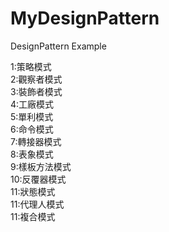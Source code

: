 # MyDesignPattern
DesignPattern Example

1:策略模式<br>
2:觀察者模式<br>
3:裝飾者模式<br>
4:工廠模式<br>
5:單利模式<br>
6:命令模式<br>
7:轉接器模式<br>
8:表象模式<br>
9:樣板方法模式<br>
10:反覆器模式<br>
11:狀態模式<br>
11:代理人模式<br>
11:複合模式<br>
